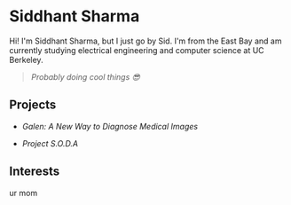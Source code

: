 # Siddhant Sharma
Hi! I'm Siddhant Sharma, but I just go by Sid. I'm from the East Bay and am currently studying electrical engineering and computer science at UC Berkeley.  
> _Probably doing cool things 😎_  

## Projects
* _Galen: A New Way to Diagnose Medical Images_  

* _Project S.O.D.A_  


## Interests
ur mom

